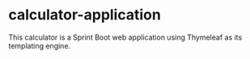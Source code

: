 # calculator-application
This calculator is a Sprint Boot web application using Thymeleaf as its templating engine.
